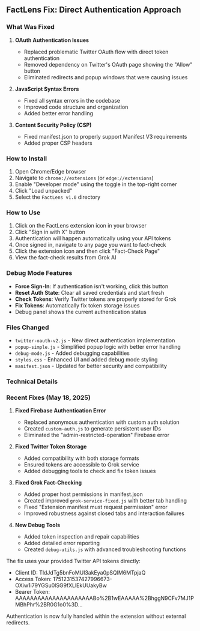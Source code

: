 ## FactLens Fix: Direct Authentication Approach

### What Was Fixed
1. **OAuth Authentication Issues**
   - Replaced problematic Twitter OAuth flow with direct token authentication
   - Removed dependency on Twitter's OAuth page showing the "Allow" button
   - Eliminated redirects and popup windows that were causing issues

2. **JavaScript Syntax Errors**
   - Fixed all syntax errors in the codebase
   - Improved code structure and organization
   - Added better error handling

3. **Content Security Policy (CSP)**
   - Fixed manifest.json to properly support Manifest V3 requirements
   - Added proper CSP headers

### How to Install
1. Open Chrome/Edge browser
2. Navigate to `chrome://extensions` (or `edge://extensions`) 
3. Enable "Developer mode" using the toggle in the top-right corner
4. Click "Load unpacked"
5. Select the `FactLens v1.0` directory

### How to Use
1. Click on the FactLens extension icon in your browser
2. Click "Sign in with X" button
3. Authentication will happen automatically using your API tokens
4. Once signed in, navigate to any page you want to fact-check
5. Click the extension icon and then click "Fact-Check Page"
6. View the fact-check results from Grok AI

### Debug Mode Features
- **Force Sign-In**: If authentication isn't working, click this button
- **Reset Auth State**: Clear all saved credentials and start fresh
- **Check Tokens**: Verify Twitter tokens are properly stored for Grok
- **Fix Tokens**: Automatically fix token storage issues
- Debug panel shows the current authentication status

### Files Changed
- `twitter-oauth-v2.js` - New direct authentication implementation
- `popup-simple.js` - Simplified popup logic with better error handling
- `debug-mode.js` - Added debugging capabilities
- `styles.css` - Enhanced UI and added debug mode styling
- `manifest.json` - Updated for better security and compatibility

### Technical Details
### Recent Fixes (May 18, 2025)

1. **Fixed Firebase Authentication Error**
   - Replaced anonymous authentication with custom auth solution
   - Created `custom-auth.js` to generate persistent user IDs
   - Eliminated the "admin-restricted-operation" Firebase error

2. **Fixed Twitter Token Storage**
   - Added compatibility with both storage formats
   - Ensured tokens are accessible to Grok service
   - Added debugging tools to check and fix token issues

3. **Fixed Grok Fact-Checking**
   - Added proper host permissions in manifest.json
   - Created improved `grok-service-fixed.js` with better tab handling
   - Fixed "Extension manifest must request permission" error
   - Improved robustness against closed tabs and interaction failures
   
4. **New Debug Tools**
   - Added token inspection and repair capabilities
   - Added detailed error reporting
   - Created `debug-utils.js` with advanced troubleshooting functions

The fix uses your provided Twitter API tokens directly:
- Client ID: TldJdTg5bnFoMUl3akEya0pSQlM6MTpjaQ
- Access Token: 1751231537427996673-OXiw1i79YGSu0lSG9fXLlEkUUakyBw
- Bearer Token: AAAAAAAAAAAAAAAAAAAAABo%2B1wEAAAAA%2BhggN9CFv7MJ1PMBhPhr%2BR0G1o0%3D...

Authentication is now fully handled within the extension without external redirects.
